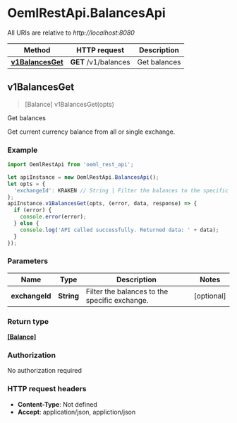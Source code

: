 # OemlRestApi.BalancesApi

All URIs are relative to *http://localhost:8080*

Method | HTTP request | Description
------------- | ------------- | -------------
[**v1BalancesGet**](BalancesApi.md#v1BalancesGet) | **GET** /v1/balances | Get balances



## v1BalancesGet

> [Balance] v1BalancesGet(opts)

Get balances

Get current currency balance from all or single exchange.

### Example

```javascript
import OemlRestApi from 'oeml_rest_api';

let apiInstance = new OemlRestApi.BalancesApi();
let opts = {
  'exchangeId': KRAKEN // String | Filter the balances to the specific exchange.
};
apiInstance.v1BalancesGet(opts, (error, data, response) => {
  if (error) {
    console.error(error);
  } else {
    console.log('API called successfully. Returned data: ' + data);
  }
});
```

### Parameters


Name | Type | Description  | Notes
------------- | ------------- | ------------- | -------------
 **exchangeId** | **String**| Filter the balances to the specific exchange. | [optional] 

### Return type

[**[Balance]**](Balance.md)

### Authorization

No authorization required

### HTTP request headers

- **Content-Type**: Not defined
- **Accept**: application/json, appliction/json

